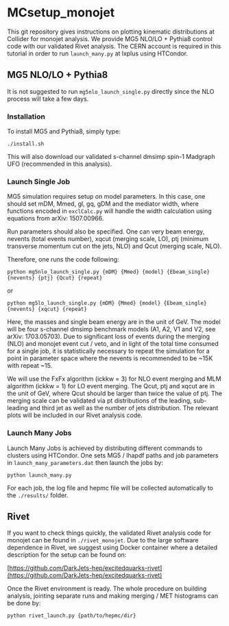 # MCsetup_monojet

This git repository gives instructions on plotting kinematic distributions at Collider for monojet analysis. We provide MG5 NLO/LO + Pythia8 control code with our validated Rivet analysis. The CERN account is required in this tutorial in order to run `launch_many.py` at lxplus using HTCondor.

## MG5 NLO/LO + Pythia8

It is not suggested to run `mg5nlo_launch_single.py` directly since the NLO process will take a few days.

### Installation

To install MG5 and Pythia8, simply type:

`./install.sh`

This will also download our validated s-channel dmsimp spin-1 Madgraph UFO (recommended in this analysis).

### Launch Single Job

MG5 simulation requires setup on model parameters. In this case, one should set mDM, Mmed, gl, gq, gDM and the mediator width, where functions encoded in `exclCalc.py` will handle the width calculation using equations from arXiv: 1507.00966.

Run parameters should also be specified. One can very beam energy, nevents (total events number), xqcut (merging scale, LO), ptj (minimum transverse momentum cut on the jets, NLO) and Qcut (merging scale, NLO).

Therefore, one runs the code following:

`python mg5nlo_launch_single.py {mDM} {Mmed} {model} {Ebeam_single} {nevents} {ptj} {Qcut} {repeat}`

or

`python mg5lo_launch_single.py {mDM} {Mmed} {model} {Ebeam_single} {nevents} {xqcut} {repeat}`

Here, the masses and single beam energy are in the unit of GeV. The model will be four s-channel dmsimp benchmark models (A1, A2, V1 and V2, see arXiv: 1703.05703). Due to significant loss of events during the merging (NLO) and monojet event cut / veto, and in light of the total time consumed for a single job, it is statistically necessary to repeat the simulation for a point in parameter space where the nevents is recommended to be ~15K with repeat ~15.

We will use the FxFx algorithm (ickkw = 3) for NLO event merging and MLM algorithm (ickkw = 1) for LO event merging. The Qcut, ptj and xqcut are in the unit of GeV, where Qcut should be larger than twice the value of ptj. The merging scale can be validated via pt distributions of the leading, sub-leading and third jet as well as the number of jets distribution. The relevant plots will be included in our Rivet analysis code.

### Launch Many Jobs

Launch Many Jobs is achieved by distributing different commands to clusters using HTCondor. One sets MG5 / lhapdf paths and job parameters in `launch_many_parameters.dat` then launch the jobs by:

`python launch_many.py`

For each job, the log file and hepmc file will be collected automatically to the `./results/` folder.

## Rivet

If you want to check things quickly, the validated Rivet analysis code for monojet can be found in `./rivet_monojet`. Due to the large software dependence in Rivet, we suggest using Docker container where a detailed description for the setup can be found on:

[https://github.com/DarkJets-hep/excitedquarks-rivet](https://github.com/DarkJets-hep/excitedquarks-rivet)

Once the Rivet environment is ready. The whole procedure on building analysis, jointing separate runs and making merging / MET histograms can be done by:

`python rivet_launch.py {path/to/hepmc/dir}`
